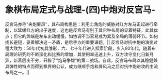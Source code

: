 # 象棋布局定式与战理-(四)中炮对反宫马-

反宫马亦称"夹炮屏风"，其布局构思是：利用土角炮的威胁对红方左马正起进行牵制，以延缓红方的出子速度，这也是反宫马有别于其它种布局的显着特征，此其优点；但它的弊端是左车出动缓慢，如协调不当容易成为累及全局的薄弱环节。如何扬长避短，妥善解决这一矛盾，是后手方的重要课题。||    反宫马对抗中炮的演变过程大致为：50年代初具雏形，六、七十年代进入探索阶段，步入80年代，随着布局理论研究的不断深化和比赛的增加，其使用率迅速上升，双方攻守变化日新月异，新着层出不穷，开辟了"炮马争雄"的第二战场。自此，反宫马布局以其稳健兼具弹性的特点而得到棋界的公认，成为继顺手炮和屏风马之后对抗中炮进攻的主流布局之一。||